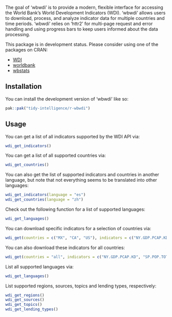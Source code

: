 
<!-- README.md is generated from README.Rmd. Please edit that file -->

The goal of ‘wbwdi’ is to provide a modern, flexible interface for
accessing the World Bank’s World Development Indicators (WDI). ‘wbwdi’
allows users to download, process, and analyze indicator data for
multiple countries and time periods. ‘wbwdi’ relies on ‘httr2’ for
multi-page request and error handling and using progress bars to keep
users informed about the data processing.

This package is in development status. Please consider using one of the
packages on CRAN:

- [WDI](https://cran.r-project.org/web/packages/WDI/index.html)
- [worldbank](https://cran.r-project.org/web/packages/worldbank/index.html)
- [wbstats](https://cran.r-project.org/web/packages/wbstats/index.html)

## Installation

You can install the development version of ‘wbwdi’ like so:

``` r
pak::pak("tidy-intelligence/r-wbwdi")
```

## Usage

You can get a list of all indicators supported by the WDI API via:

``` r
wdi_get_indicators()
```

You can get a list of all supported countries via:

``` r
wdi_get_countries()
```

You can also get the list of supported indicators and countries in
another language, but note that not everything seems to be translated
into other languages:

``` r
wdi_get_indicators(language = "es")
wdi_get_countries(language = "zh")
```

Check out the following function for a list of supported languages:

``` r
wdi_get_languages()
```

You can download specific indicators for a selection of countries via:

``` r
wdi_get(countries = c("MX", "CA", "US"), indicators = c("NY.GDP.PCAP.KD", "SP.POP.TOTL"))
```

You can also download these indicators for all countries:

``` r
wdi_get(countries = "all", indicators = c("NY.GDP.PCAP.KD", "SP.POP.TOTL"))
```

List all supported languages via:

``` r
wdi_get_languages()
```

List supported regions, sources, topics and lending types, respectively:

``` r
wdi_get_regions()
wdi_get_sources()
wdi_get_topics()
wdi_get_lending_types()
```
